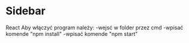 # Sidebar
React Aby włączyć program należy: -wejsć w folder przez cmd -wpisać komende "npm install" -wpisać komende "npm start"

